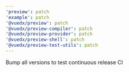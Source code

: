 ```yaml
---
'preview': patch
'example': patch
'@vuedx/preview': patch
'@vuedx/preview-compiler': patch
'@vuedx/preview-provider': patch
'@vuedx/preview-shell': patch
'@vuedx/preview-test-utils': patch
---
```


Bump all versions to test continuous release CI
